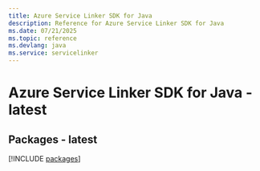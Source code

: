 ```yaml
---
title: Azure Service Linker SDK for Java
description: Reference for Azure Service Linker SDK for Java
ms.date: 07/21/2025
ms.topic: reference
ms.devlang: java
ms.service: servicelinker
---
```

# Azure Service Linker SDK for Java - latest
## Packages - latest
[!INCLUDE [packages](service-linker-index.md)]
